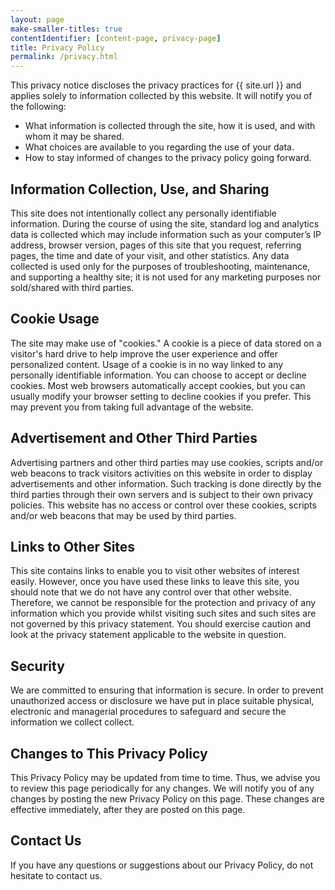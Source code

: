 ```yaml
---
layout: page
make-smaller-titles: true
contentIdentifier: [content-page, privacy-page]
title: Privacy Policy
permalink: /privacy.html
---
```

This privacy notice discloses the privacy practices for {{ site.url }} and applies solely to information collected by this website. It will notify you of the following:

<ul id="privacy-topics">
    <li>What information is collected through the site, how it is used, and with whom it may be shared.</li>
    <li>What choices are available to you regarding the use of your data.</li>
    <li>How to stay informed of changes to the privacy policy going forward.</li>
</ul>

Information Collection, Use, and Sharing
------
This site does not intentionally collect any personally identifiable information.  During the course of using the site, standard log and analytics data is collected which may include information such as your computer’s IP address, browser version, pages of this site that you request, referring pages, the time and date of your visit, and other statistics.  Any data collected is used only for the purposes of troubleshooting, maintenance, and supporting a healthy site; it is not used for any marketing purposes nor sold/shared with third parties.

Cookie Usage
------
The site may make use of "cookies." A cookie is a piece of data stored on a visitor's hard drive to help improve the user experience and offer personalized content. Usage of a cookie is in no way linked to any personally identifiable information.  You can choose to accept or decline cookies. Most web browsers automatically accept cookies, but you can usually modify your browser setting to decline cookies if you prefer. This may prevent you from taking full advantage of the website.

Advertisement and Other Third Parties
------
Advertising partners and other third parties may use cookies, scripts and/or web beacons to track visitors activities on this website in order to display advertisements and other information. Such tracking is done directly by the third parties through their own servers and is subject to their own privacy policies. This website has no access or control over these cookies, scripts and/or web beacons that may be used by third parties. 

Links to Other Sites
------
This site contains links to enable you to visit other websites of interest easily. However, once you have used these links to leave this site, you should note that we do not have any control over that other website. Therefore, we cannot be responsible for the protection and privacy of any information which you provide whilst visiting such sites and such sites are not governed by this privacy statement. You should exercise caution and look at the privacy statement applicable to the website in question.

Security
------
We are committed to ensuring that information is secure. In order to prevent unauthorized access or disclosure we have put in place suitable physical, electronic and managerial procedures to safeguard and secure the information we collect collect.

Changes to This Privacy Policy
------
This Privacy Policy may be updated from time to time. Thus, we advise you to review this page periodically for any changes. We will notify you of any changes by posting the new Privacy Policy on this page. These changes are effective immediately, after they are posted on this page.

Contact Us
------
If you have any questions or suggestions about our Privacy Policy, do not hesitate to contact us.
